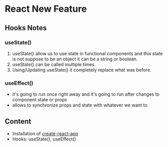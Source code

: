 # React New Feature

## Hooks Notes
### useState()
1. useState() allow us to use state in functional components and this state is not suppose to be an object it can be a string or boolean.
2. useState() can be called multiple times.
3. Using/Updating useState() it completely replace what was before.

### useEffect()
- it's going to run once right away and it's going to run after changes to component state or props
- allows to synchronize props and state with whatever we want to
## Content
- Installation of [create-react-app](https://github.com/facebook/create-react-app)
- Hooks: useState(), useEffect()
